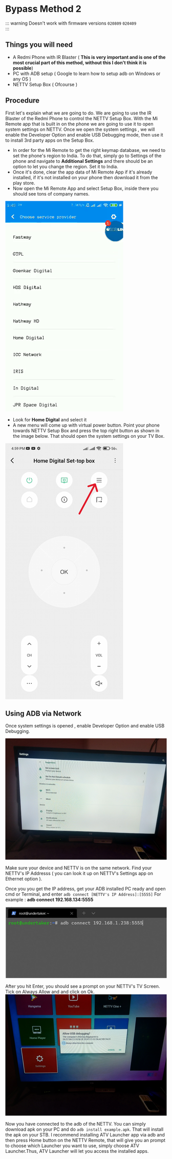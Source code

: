 # Bypass Method 2  <Badge type="warning" text="Medium" />

::: warning
Doesn't work with firmware versions ``020809`` ``020409``   
:::

## Things you will need
* A Redmi Phone with IR Blaster ( **This is very important and is one of the most crucial part of this method, without this I don't think it is possible**)
* PC with ADB setup ( Google to learn how to setup adb on Windows or any OS )
* NETTV Setup Box ( Ofcourse )

## Procedure
First let's explain what we are going to do. We are going to use the IR Blaster of the Redmi Phone to control the NETTV Setup Box. With the Mi Remote app that is built in on the phone we are going to use it to open system settings on NETTV. Once we open the system settings , we will enable the Developer Option and enable USB Debugging mode, then use it to install 3rd party apps on the Setup Box.

* In order for the Mi Remote to get the right keymap database, we need to set the phone's region to India. To do that, simply go to Settings of the phone and navigate to **Additional Settings** and there should be an option to let you change the region. Set it to India. 
* Once it's done, clear the app data of Mi Remote App if it's already installed, if it's not installed on your phone then download it from the play store.
* Now open the Mi Remote App and select Setup Box, inside there you should see tons of company names. 

![MiRemote1](/assets/miremote1.png)

* Look for **Home Digital** and select it
* A new menu will come up with virtual power button. Point your phone towards NETTV Setup Box and press the top right button as shown in the image below. That should open the system settings on your TV Box.

![MiRemote2](/assets/remote1.jpg)

## Using ADB via Network
Once system settings is opened , enable Developer Option and enable USB Debugging.

![SystemSettings](/assets/systemsettings.jpg)

Make sure your device and NETTV is on the same network. Find your NETTV's IP Addresss ( you can look it up on NETTV's Settings app on Ethernet option ).

Once you you get the IP address, get your ADB installed PC ready and open cmd or Terminal, and enter ``adb connect [NETTV's IP Address]:[5555]``
For example : **adb connect 192.168.134:5555**

![ADB1](/assets/adbcmd.jpg)

After you hit Enter, you should see a prompt on your NETTV's TV Screen. Tick on Always Allow and and click on Ok.
![ADBPrompt](/assets/adbpromt.jpg)

Now you have connected to the adb of the NETTV. You can simply download apk on your PC and do ``adb install example.apk``. That will install the apk on your STB. I recommend installing ATV Launcher app via adb and then press Home button on the NETTV Remote, that will give you an prompt to choose which Launcher you want to use, simply choose ATV Launcher.Thus, ATV Launcher will let you access the installed apps. 
